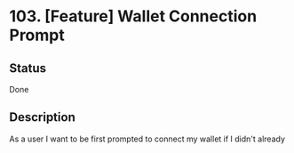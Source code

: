 # 103. [Feature] Wallet Connection Prompt

## Status

Done

## Description

As a user I want to be first prompted to connect my wallet if I didn't already

